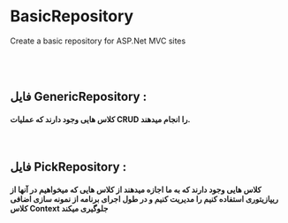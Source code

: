 # BasicRepository
Create a basic repository for ASP.Net MVC sites
<br />
<br />
<br />
<br />
<h2>فایل GenericRepository :</h2>
<h4>کلاس هایی وجود دارند که عملیات CRUD را انجام میدهند.</h4>
<br />
<h2>فایل PickRepository :</h2>
<h4>کلاس هایی وجود دارند که به ما اجازه میدهند از کلاس هایی که میخواهیم در آنها از ریپازیتوری استفاده کنیم را مدیریت کنیم و در طول اجرای برنامه از نمونه سازی اضافی کلاس Context جلوگیری میکند</h4>
